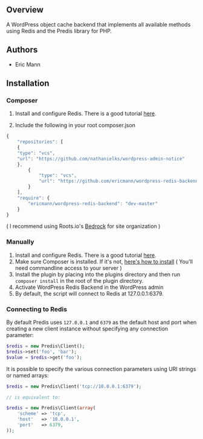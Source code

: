 ## Overview

A WordPress object cache backend that implements all available methods using Redis and the Predis library for PHP.

## Authors

* Eric Mann

## Installation
### Composer
1. Install and configure Redis. There is a good tutorial [here](http://www.saltwebsites.com/2012/install-redis-245-service-centos-6).
2) Include the following in your root composer.json
```js
{
    "repositories": [
	{
	"type": "vcs",
	"url": "https://github.com/nathanielks/wordpress-admin-notice"
	},
        {
            "type": "vcs",
            "url": "https://github.com/ericmann/wordpress-redis-backend.git"
        }
    ],
    "require": {
        "ericmann/wordpress-redis-backend": "dev-master"
    }
}
```

( I recommend using Roots.io's [Bedrock](https://github.com/roots/bedrock) for site organization )

### Manually
1. Install and configure Redis. There is a good tutorial [here](http://www.saltwebsites.com/2012/install-redis-245-service-centos-6).
2. Make sure Composer is installed. If it's not, [here's how to install](https://getcomposer.org/doc/00-intro.md#installation-nix) ( You'll need commandline access to your server )
3. Install the plugin by placing into the plugins directory and then run `composer install` in the root of the plugin directory.
4. Activate WordPress Redis Backend in the WordPress admin
5. By default, the script will connect to Redis at 127.0.0.1:6379.

### Connecting to Redis ###

By default Predis uses `127.0.0.1` and `6379` as the default host and port when creating a new client
instance without specifying any connection parameter:

```php
$redis = new Predis\Client();
$redis->set('foo', 'bar');
$value = $redis->get('foo');
```

It is possible to specify the various connection parameters using URI strings or named arrays:

```php
$redis = new Predis\Client('tcp://10.0.0.1:6379');

// is equivalent to:

$redis = new Predis\Client(array(
    'scheme' => 'tcp',
    'host'   => '10.0.0.1',
    'port'   => 6379,
));
```
